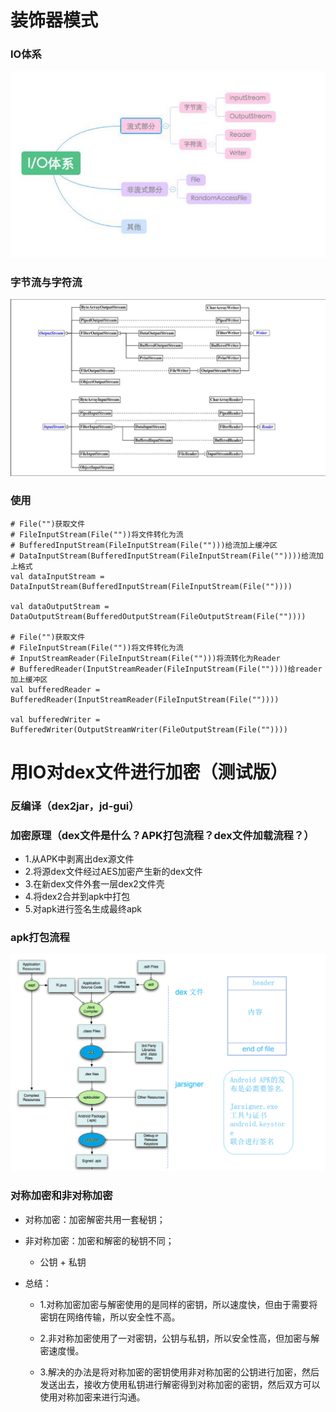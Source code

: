 # 装饰器模式

### IO体系
![](https://github.com/ArthurExcalibur/elearproj/blob/main/app/docs/7.IO.png)

### 字节流与字符流
![](https://github.com/ArthurExcalibur/elearproj/blob/main/app/docs/7.%E5%AD%97%E8%8A%82%E6%B5%81%E4%B8%8E%E5%AD%97%E7%AC%A6%E6%B5%81.png)

### 使用
	# File("")获取文件
	# FileInputStream(File(""))将文件转化为流
	# BufferedInputStream(FileInputStream(File("")))给流加上缓冲区
	# DataInputStream(BufferedInputStream(FileInputStream(File(""))))给流加上格式
	val dataInputStream = DataInputStream(BufferedInputStream(FileInputStream(File(""))))

	val dataOutputStream = DataOutputStream(BufferedOutputStream(FileOutputStream(File(""))))

	# File("")获取文件
	# FileInputStream(File(""))将文件转化为流
	# InputStreamReader(FileInputStream(File("")))将流转化为Reader
	# BufferedReader(InputStreamReader(FileInputStream(File(""))))给reader加上缓冲区
    val bufferedReader = BufferedReader(InputStreamReader(FileInputStream(File(""))))

	val bufferedWriter = BufferedWriter(OutputStreamWriter(FileOutputStream(File(""))))


# 用IO对dex文件进行加密（测试版）

### 反编译（dex2jar，jd-gui）

### 加密原理（dex文件是什么？APK打包流程？dex文件加载流程？）

* 1.从APK中剥离出dex源文件
* 2.将源dex文件经过AES加密产生新的dex文件
* 3.在新dex文件外套一层dex2文件壳
* 4.将dex2合并到apk中打包
* 5.对apk进行签名生成最终apk

### apk打包流程

![](https://github.com/ArthurExcalibur/elearproj/blob/main/app/docs/7.APK%E6%89%93%E5%8C%85%E6%B5%81%E7%A8%8B.png)

### 对称加密和非对称加密

* 对称加密：加密解密共用一套秘钥；

* 非对称加密：加密和解密的秘钥不同；
	* 公钥 + 私钥

* 总结：
	* 1.对称加密加密与解密使用的是同样的密钥，所以速度快，但由于需要将密钥在网络传输，所以安全性不高。
	
	* 2.非对称加密使用了一对密钥，公钥与私钥，所以安全性高，但加密与解密速度慢。
	
	* 3.解决的办法是将对称加密的密钥使用非对称加密的公钥进行加密，然后发送出去，接收方使用私钥进行解密得到对称加密的密钥，然后双方可以使用对称加密来进行沟通。